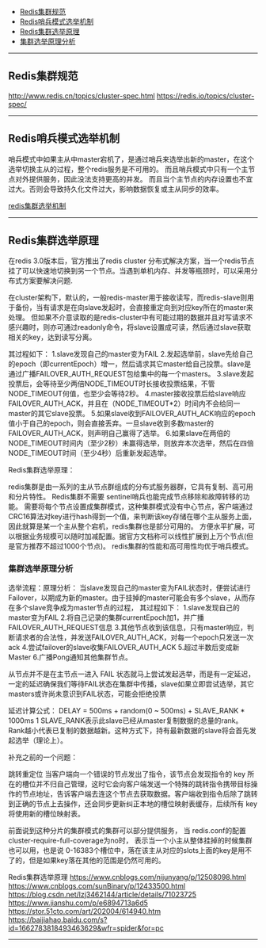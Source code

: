 - [Redis集群规范](#Redis集群规范)
- [Redis哨兵模式选举机制](#Redis哨兵模式选举机制)
- [Redis集群选举原理](#Redis集群选举原理)
- [集群选举原理分析](#集群选举原理分析)



---------------------------------------------------------------------------------------------------------------------

## Redis集群规范
http://www.redis.cn/topics/cluster-spec.html
https://redis.io/topics/cluster-spec/



---------------------------------------------------------------------------------------------------------------------

## Redis哨兵模式选举机制

哨兵模式中如果主从中master宕机了，是通过哨兵来选举出新的master，在这个选举切换主从的过程，整个redis服务是不可用的。
而且哨兵模式中只有一个主节点对外提供服务，因此没法支持更高的并发。
而且当个主节点的内存设置也不宜过大。否则会导致持久化文件过大，影响数据恢复或主从同步的效率。




[redis集群选举机制](https://blog.csdn.net/sz85850597/article/details/86751215)



---------------------------------------------------------------------------------------------------------------------
## Redis集群选举原理


在redis 3.0版本后，官方推出了redis cluster 分布式解决方案，当一个redis节点挂了可以快速地切换到另一个节点。当遇到单机内存、并发等瓶颈时，可以采用分布式方案要解决问题.

在cluster架构下，默认的，一般redis-master用于接收读写，而redis-slave则用于备份，当有请求是在向slave发起时，会直接重定向到对应key所在的master来处理。
但如果不介意读取的是redis-cluster中有可能过期的数据并且对写请求不感兴趣时，则亦可通过readonly命令，将slave设置成可读，然后通过slave获取相关的key，达到读写分离。



其过程如下：
1.slave发现自己的master变为FAIL
2.发起选举前，slave先给自己的epoch（即currentEpoch）增一，然后请求其它master给自己投票。slave是通过广播FAILOVER_AUTH_REQUEST包给集中的每一个masters。
3.slave发起投票后，会等待至少两倍NODE_TIMEOUT时长接收投票结果，不管NODE_TIMEOUT何值，也至少会等待2秒。
4.master接收投票后给slave响应FAILOVER_AUTH_ACK，并且在（NODE_TIMEOUT*2）时间内不会给同一master的其它slave投票。
5.如果slave收到FAILOVER_AUTH_ACK响应的epoch值小于自己的epoch，则会直接丢弃。一旦slave收到多数master的FAILOVER_AUTH_ACK，则声明自己赢得了选举。
6.如果slave在两倍的NODE_TIMEOUT时间内（至少2秒）未赢得选举，则放弃本次选举，然后在四倍NODE_TIMEOUT时间（至少4秒）后重新发起选举。



Redis集群选举原理：

redis集群是由一系列的主从节点群组成的分布式服务器群，它具有复制、高可用和分片特性。
Redis集群不需要 sentinel哨兵也能完成节点移除和故障转移的功能。
需要将每个节点设置成集群模式，这种集群模式没有中心节点，客户端通过CRC16算法对key进行hash得到一个值，来判断该key存储在哪个主从服务上面，因此就算是某一个主从整个宕机，redis集群也是部分可用的。
方便水平扩展，可以根据业务规模可以随时加减配置。据官方文档称可以线性扩展到上万个节点(但是官方推荐不超过1000个节点)。
redis集群的性能和高可用性均优于哨兵模式。


### 集群选举原理分析

选举流程：原理分析：
当slave发现自己的master变为FAIL状态时，便尝试进行Failover，以期成为新的master。由于挂掉的master可能会有多个slave，从而存在多个slave竞争成为master节点的过程， 其过程如下：
1.slave发现自己的master变为FAIL
2.将自己记录的集群currentEpoch加1，并广播FAILOVER_AUTH_REQUEST信息
3.其他节点收到该信息，只有master响应，判断请求者的合法性，并发送FAILOVER_AUTH_ACK，对每一个epoch只发送一次ack
4.尝试failover的slave收集FAILOVER_AUTH_ACK
5.超过半数后变成新Master
6.广播Pong通知其他集群节点。


从节点并不是在主节点一进入 FAIL 状态就马上尝试发起选举，而是有一定延迟，一定的延迟确保我们等待FAIL状态在集群中传播，slave如果立即尝试选举，其它masters或许尚未意识到FAIL状态，可能会拒绝投票

延迟计算公式：
DELAY = 500ms + random(0 ~ 500ms) + SLAVE_RANK * 1000ms
1
SLAVE_RANK表示此slave已经从master复制数据的总量的rank。Rank越小代表已复制的数据越新。这种方式下，持有最新数据的slave将会首先发起选举（理论上）。

补充之前的一个问题：

跳转重定位
当客户端向一个错误的节点发出了指令，该节点会发现指令的 key 所在的槽位并不归自己管理，这时它会向客户端发送一个特殊的跳转指令携带目标操作的节点地址，告诉客户端去连这个节点去获取数据。客户端收到指令后除了跳转到正确的节点上去操作，还会同步更新纠正本地的槽位映射表缓存，后续所有 key 将使用新的槽位映射表。


前面说到这种分片的集群模式的集群可以部分提供服务， 当 redis.conf的配置cluster-require-full-coverage为no时， 表示当一个小主从整体挂掉的时候集群也可以用，也是说 0-16383个槽位中，落在该主从对应的slots上面的key是用不了的，但是如果key落在其他的范围是仍然可用的。






Redis集群选举原理
https://www.cnblogs.com/nijunyang/p/12508098.html
https://www.cnblogs.com/sunBinary/p/12433500.html
https://blog.csdn.net/lzj3462144/article/details/71023725
https://www.jianshu.com/p/e6894713a6d5
https://stor.51cto.com/art/202004/614940.htm
https://baijiahao.baidu.com/s?id=1662783818493463629&wfr=spider&for=pc


---------------------------------------------------------------------------------------------------------------------









